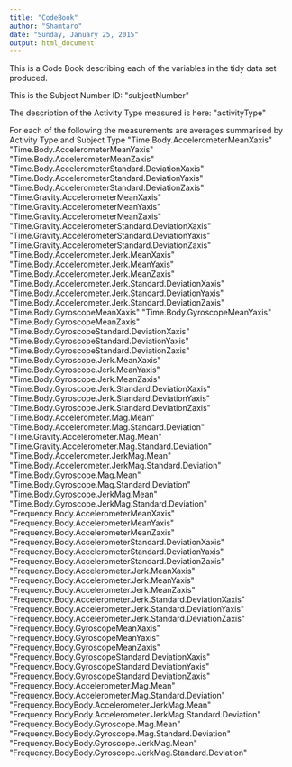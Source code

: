 ```yaml
---
title: "CodeBook"
author: "Shamtaro"
date: "Sunday, January 25, 2015"
output: html_document
---
```


This is a Code Book describing each of the variables in the tidy data set produced.

This is the Subject Number ID:
"subjectNumber" 

The description of the Activity Type measured is here:
"activityType" 

For each of the following the measurements are averages summarised by Activity Type and Subject Type
"Time.Body.AccelerometerMeanXaxis" 
"Time.Body.AccelerometerMeanYaxis" 
"Time.Body.AccelerometerMeanZaxis" 
"Time.Body.AccelerometerStandard.DeviationXaxis" 
"Time.Body.AccelerometerStandard.DeviationYaxis" 
"Time.Body.AccelerometerStandard.DeviationZaxis" 
"Time.Gravity.AccelerometerMeanXaxis" 
"Time.Gravity.AccelerometerMeanYaxis" 
"Time.Gravity.AccelerometerMeanZaxis" 
"Time.Gravity.AccelerometerStandard.DeviationXaxis" 
"Time.Gravity.AccelerometerStandard.DeviationYaxis" 
"Time.Gravity.AccelerometerStandard.DeviationZaxis" 
"Time.Body.Accelerometer.Jerk.MeanXaxis" 
"Time.Body.Accelerometer.Jerk.MeanYaxis" 
"Time.Body.Accelerometer.Jerk.MeanZaxis" 
"Time.Body.Accelerometer.Jerk.Standard.DeviationXaxis" 
"Time.Body.Accelerometer.Jerk.Standard.DeviationYaxis" 
"Time.Body.Accelerometer.Jerk.Standard.DeviationZaxis" 
"Time.Body.GyroscopeMeanXaxis" 
"Time.Body.GyroscopeMeanYaxis" 
"Time.Body.GyroscopeMeanZaxis" 
"Time.Body.GyroscopeStandard.DeviationXaxis" 
"Time.Body.GyroscopeStandard.DeviationYaxis" 
"Time.Body.GyroscopeStandard.DeviationZaxis" 
"Time.Body.Gyroscope.Jerk.MeanXaxis"
"Time.Body.Gyroscope.Jerk.MeanYaxis" 
"Time.Body.Gyroscope.Jerk.MeanZaxis"
"Time.Body.Gyroscope.Jerk.Standard.DeviationXaxis" 
"Time.Body.Gyroscope.Jerk.Standard.DeviationYaxis"
"Time.Body.Gyroscope.Jerk.Standard.DeviationZaxis" 
"Time.Body.Accelerometer.Mag.Mean"
"Time.Body.Accelerometer.Mag.Standard.Deviation" 
"Time.Gravity.Accelerometer.Mag.Mean"
"Time.Gravity.Accelerometer.Mag.Standard.Deviation"
"Time.Body.Accelerometer.JerkMag.Mean" 
"Time.Body.Accelerometer.JerkMag.Standard.Deviation" 
"Time.Body.Gyroscope.Mag.Mean" 
"Time.Body.Gyroscope.Mag.Standard.Deviation" 
"Time.Body.Gyroscope.JerkMag.Mean" 
"Time.Body.Gyroscope.JerkMag.Standard.Deviation" 
"Frequency.Body.AccelerometerMeanXaxis"
"Frequency.Body.AccelerometerMeanYaxis" 
"Frequency.Body.AccelerometerMeanZaxis"
"Frequency.Body.AccelerometerStandard.DeviationXaxis" 
"Frequency.Body.AccelerometerStandard.DeviationYaxis" 
"Frequency.Body.AccelerometerStandard.DeviationZaxis" 
"Frequency.Body.Accelerometer.Jerk.MeanXaxis" 
"Frequency.Body.Accelerometer.Jerk.MeanYaxis" 
"Frequency.Body.Accelerometer.Jerk.MeanZaxis" 
"Frequency.Body.Accelerometer.Jerk.Standard.DeviationXaxis"
"Frequency.Body.Accelerometer.Jerk.Standard.DeviationYaxis" 
"Frequency.Body.Accelerometer.Jerk.Standard.DeviationZaxis"
"Frequency.Body.GyroscopeMeanXaxis"
"Frequency.Body.GyroscopeMeanYaxis"
"Frequency.Body.GyroscopeMeanZaxis" 
"Frequency.Body.GyroscopeStandard.DeviationXaxis" 
"Frequency.Body.GyroscopeStandard.DeviationYaxis"
"Frequency.Body.GyroscopeStandard.DeviationZaxis" 
"Frequency.Body.Accelerometer.Mag.Mean"
"Frequency.Body.Accelerometer.Mag.Standard.Deviation" 
"Frequency.BodyBody.Accelerometer.JerkMag.Mean" 
"Frequency.BodyBody.Accelerometer.JerkMag.Standard.Deviation"
"Frequency.BodyBody.Gyroscope.Mag.Mean"
"Frequency.BodyBody.Gyroscope.Mag.Standard.Deviation" 
"Frequency.BodyBody.Gyroscope.JerkMag.Mean" 
"Frequency.BodyBody.Gyroscope.JerkMag.Standard.Deviation"
